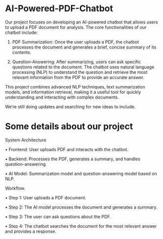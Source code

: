 # AI-Powered-PDF-Chatbot

Our project focuses on developing an AI-powered chatbot that allows users to upload a PDF document for analysis. 
The core functionalities of our chatbot include:

1. PDF Summarization: Once the user uploads a PDF, the chatbot processes the document and generates a brief, concise summary of its contents.

2. Question-Answering: After summarizing, users can ask specific questions related to the document.
   The chatbot uses natural language processing (NLP) to understand the question and retrieve the most relevant information from the PDF to provide an accurate answer.

This project combines advanced NLP techniques, text summarization models, and information retrieval, making it a useful tool for quickly understanding and interacting with complex
documents.

We’re still doing updates and searching for new ideas to include.

# Some details about our project

System Architecture

• Frontend: User uploads PDF and interacts with the chatbot.

• Backend: Processes the PDF, generates a summary, and handles question-answering.

• AI Model: Summarization model and question-answering model based on NLP.

Workflow.

• Step 1: User uploads a PDF document.

• Step 2: The AI model processes the document and generates a summary.

• Step 3: The user can ask questions about the PDF.

• Step 4: The chatbot searches the document for the most relevant answer and provides a response.
